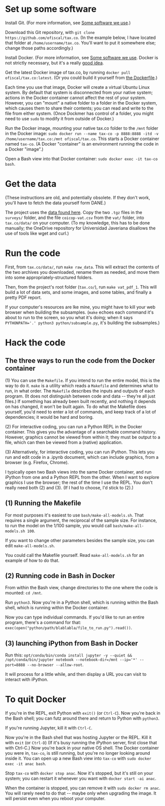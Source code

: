 # Set up some software

Install Git.
(For more information, see [Some software we use](Some-software-we-use.md).)

Download this Git repository,
with `git clone https://github.com/ofiscal/tax.co`.
(In the example below, I have located that folder at `/home/username/tax.co`. You'll want to put it somewhere else; change those paths accordingly.)

Install Docker.
(For more information, see [Some software we use](Some-software-we-use.md).
Docker is not strictly necessary,
but it's a really [good idea](Why-to-use-Docker.md).

Get the latest Docker image of tax.co,
by running `docker pull ofiscal/tax.co:latest`.
(Or you could build it yourself from [the Dockerfile](../docker/Dockerfile).)

Each time you use that image,
Docker will create a virtual Ubuntu Linux system.
By default that system is disconnected from your native system;
actions in the Docker container cannot affect the rest of your system.
However, you can "mount" a native folder to a folder in the Docker system,
which causes them to share their contents;
you can read and write to the file from either system.
(Once Dockmer has control of a folder,
you might need to use `sudo` to modify it from outside of Docker.)

Run the Docker image, mounting your native tax.co folder to the
`/mnt` folder in the Docker image:
`sudo docker run --name tax-co -p 8888:8888 -itd -v /home/username/tax.co:/mnt ofiscal/tax.co`.
This starts a Docker container named `tax-co`.
(A Docker "container" is an environment running the code in a Docker "image".)

Open a Bash view into that Docker container:
`sudo docker exec -it tax-co bash`.


# Get the data

(These instructions are old, and potentially obsolete.
If they don't work, you'll have to fetch the data yourself form DANE.)

The project uses the [data found here](https://livejaverianaedu-my.sharepoint.com/:f:/g/personal/brown-j_javeriana_edu_co/Ev-W6b6TILRCk8oApROTz1YBvUQNX_HcsaAacj2xpwAIXQ?e=bbyI9j).
Copy the two `.tgz` files in the `surveys/` folder,
and the file `coicop-vat.csv` from the `vat/` folder,
into `tax.co/data/` on your computer. (To my knowledge,
this has to be done manually;
the OneDrive repository for Universidad Javeriana disallows the use of tools like wget and curl.)


# Run the code

First, from `tax.co/data/`, run `make raw_data`.
This will extract the contents of the two archives you downloaded,
rename them as needed,
and move them into some appropriately-structured folders.

Then, from the project's root folder (`tax.co/`), run `make vat_pdf_1`.
This will build a lot of data sets, and some images,
and some tables, and finally a pretty PDF report.

If your computer's resources are lke mine,
you might have to kill your web browser when building the subsamples.
(`make` echoes each command it's about to run to the screen,
so you what it's doing; when it says
`PYTHONPATH='.' python3 python/subsample.py`, it's building the subsamples.)


# Hack the code
## The three ways to run the code from the Docker container

(1) You can use the `Makefile`. If you intend to run the entire model,
this is the way to do it. `make` is a utility which reads a `Makefile`
and determines what to run, in what order. The `Makefile`
describes the inputs and outputs of each program.
(It does not distinguish between code and data -- they're all just files.)
If something has already been built recently,
and nothing it depends on has changed, it won't be built again.
To do what the Makefile does yourself, you'd need to enter a lot of commands,
and keep track of a lot of dependencies; it would be hard and boring.

(2) For interactive coding, you can run a Python REPL in the Docker container.
This gives you the advantage of a searchable command history.
However, graphics cannot be viewed from within it;
they must be output to a file,
which can then be viewed from a (native) application.

(3) Alternatively, for interactive coding, you can run iPython.
This lets you run and edit code in a .ipynb document,
which can include graphics, from a browser (e.g. Firefox, Chrome).

I typically open two Bash views into the same Docker container,
and run iPython from one and a Python REPL from the other.
When I want to explore graphics I use the browser;
the rest of the time I use the REPL.
You don't really need both (2) and (3).
(If I had to choose, I'd stick to (2).)


## (1) Running the Makefile

For most purposes it's easiest to use `bash/make-all-models.sh`.
That requires a single argument, the reciprocal of the sample size.
For instance, to run the model on the 1/100 sample, you would call
`bash/make-all-models.sh 100`.

If you want to change other parameters besides the sample size,
you can edit `make-all-models.sh`.

You could call the Makefile yourself.
Read `make-all-models.sh` for an example of how to do that.


## (2) Running code in Bash in Docker

From within the Bash view,
change directories to the one where the code is mounted: `cd /mnt`.

Run `python3`. Now you're in a Python shell,
which is running within the Bash shell,
which is running within the Docker container.

Now you can type individual commands.
If you'd like to run an entire program,
there's a command for that:
`exec(open("python/path/blablabla/file_to_run.py").read())`.


## (3) launching iPython from Bash in Docker

Run this: `opt/conda/bin/conda install jupyter -y --quiet && /opt/conda/bin/jupyter notebook --notebook-dir=/mnt --ip='*' --port=8888 --no-browser --allow-root`.

It will process for a little while,
and then display a URL you can visit to interact with iPython.


# To quit Docker

If you're in the REPL, exit Python with `exit()` (or `Ctrl-C`).
Now you're back in the Bash shell;
you can futz around there and return to Python with `python3`.

If you're running Jupyter, kill it with `Ctrl-C`.

Now you're in the Bash shell that was hosting Jupyter or the REPL.
Kill it with `exit` (or `Ctrl-D`)
(If it's busy running the iPython server, first close that with Ctrl-C.)
Now you're back in your native OS shell.
The Docker container you were in, `tax-co`, is still running,
but you're no longer looking around inside it.
You can open up a new Bash view into `tax-co`
with `sudo docker exec -it anac bash`.

Stop `tax-co` with `docker stop anac`. Now it's stopped,
but it's still on your system;
you can restart it whenever you want with `docker start -ai anac`.

When the container is stopped,
you can remove it with `sudo docker rm anac`.
You will rarely need to do that -- maybe only when upgrading the image.
It will persist even when you reboot your computer.
